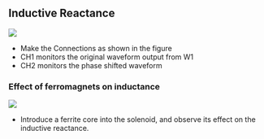 Inductive Reactance
---
	
![](file:///android_asset/DOC_HTML/apps/images/schematics/LR.svg@100%|auto)	

* Make the Connections as shown in the figure
* CH1 monitors the original waveform output from W1
* CH2 monitors the phase shifted waveform 

### Effect of ferromagnets on inductance
	
![](file:///android_asset/DOC_HTML/apps/images/schematics/LR.svg@100%|auto)	
	
* Introduce a ferrite core into the solenoid, and observe its effect on the inductive reactance.<br>
	
